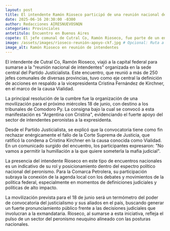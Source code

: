 ```yaml
---
layout: post
title: El intendente Ramón Rioseco participó de una reunión nacional de intendentes en respaldo a Cristina Kirchner
date: 2025-06-16 20:30:00 -0300
author: Redacciones AIRESNUEVOSNQN
categories: Provinciales
antetitulo: Encuentro en Buenos Aires
copete: El jefe comunal de Cutral Co, Ramón Rioseco, fue parte de un encuentro que congregó a más de 250 intendentes de todo el país en la sede del Partido Justicialista en Buenos Aires, con el objetivo de organizar una movilización en apoyo a la expresidenta.
image: /assets/images/rioseco-reunión-apoyo-ckf.jpg # Opcional: Ruta a tu imagen principal (idealmente 400px x 225px)
image_alt: Ramón Rioseco en reunión de intendentes
---
```


El intendente de Cutral Co, Ramón Rioseco, viajó a la capital federal para sumarse a la "reunión nacional de intendentes" organizada en la sede central del Partido Justicialista. Este encuentro, que reunió a más de 250 jefes comunales de diversas provincias, tuvo como eje central la definición de acciones en respaldo a la vicepresidenta Cristina Fernández de Kirchner, en el marco de la causa Vialidad.

La principal resolución de la cumbre fue la organización de una movilización para el próximo miércoles 18 de junio, con destino a los tribunales de Comodoro Py. La consigna bajo la cual se convocó a esta manifestación es "Argentina con Cristina", evidenciando el fuerte apoyo del sector de intendentes peronistas a la expresidenta.

Desde el Partido Justicialista, se explicó que la convocatoria tiene como fin rechazar enérgicamente el fallo de la Corte Suprema de Justicia, que ratificó la condena a Cristina Kirchner en la causa conocida como Vialidad. En un comunicado surgido del encuentro, los participantes expresaron: "No vamos a permitir la humillación a la que quiere someterla la mafia judicial".

La presencia del intendente Rioseco en este tipo de encuentros nacionales es un indicativo de su rol y posicionamiento dentro del espectro político nacional del peronismo. Para la Comarca Petrolera, su participación subraya la conexión de la agenda local con los debates y movimientos de la política federal, especialmente en momentos de definiciones judiciales y políticas de alto impacto.

La movilización prevista para el 18 de junio será un termómetro del poder de convocatoria del justicialismo y sus aliados en el país, buscando generar un fuerte pronunciamiento público frente a las decisiones judiciales que involucran a la exmandataria. Rioseco, al sumarse a esta iniciativa, refleja el pulso de un sector del peronismo neuquino alineado con las posturas nacionales.